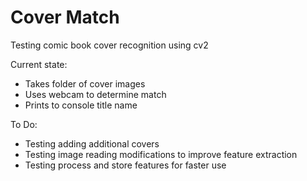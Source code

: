 # Cover Match
Testing comic book cover recognition using cv2

Current state:
* Takes folder of cover images
* Uses webcam to determine match
* Prints to console title name

To Do:
* Testing adding additional covers
* Testing image reading modifications to improve feature extraction
* Testing process and store features for faster use